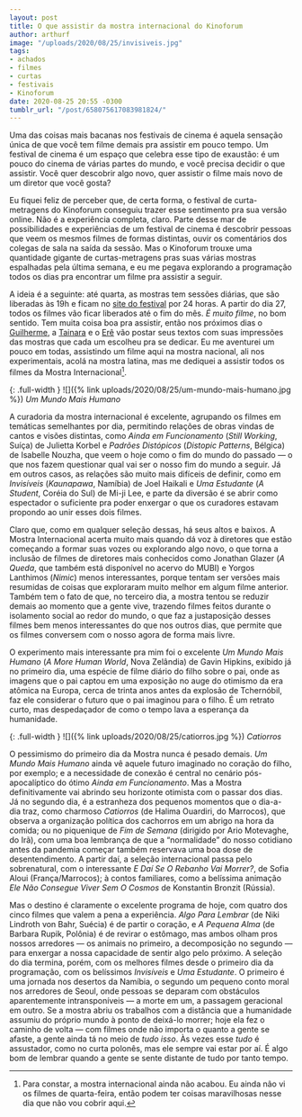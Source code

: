 ```yaml
---
layout: post
title: O que assistir da mostra internacional do Kinoforum
author: arthurf
image: "/uploads/2020/08/25/invisiveis.jpg"
tags:
- achados
- filmes
- curtas
- festivais
- Kinoforum
date: 2020-08-25 20:55 -0300
tumblr_url: "/post/658075617083981824/"
---
```

Uma das coisas mais bacanas nos festivais de cinema é aquela sensação única de que você tem filme demais pra assistir em pouco tempo. Um festival de cinema é um espaço que celebra esse tipo de exaustão: é um pouco do cinema de várias partes do mundo, e você precisa decidir o que assistir. Você quer descobrir algo novo, quer assistir o filme mais novo de um diretor que você gosta?

Eu fiquei feliz de perceber que, de certa forma, o festival de curta-metragens do Kinoforum conseguiu trazer esse sentimento pra sua versão online. Não é a experiência completa, claro. Parte desse mar de possibilidades e experiências de um festival de cinema é descobrir pessoas que veem os mesmos filmes de formas distintas, ouvir os comentários dos colegas de sala na saída da sessão. Mas o Kinoforum trouxe uma quantidade gigante de curtas-metragens pras suas várias mostras espalhadas pela última semana, e eu me pegava explorando a programação todos os dias pra encontrar um filme pra assistir a seguir.

A ideia é a seguinte: até quarta, as mostras tem sessões diárias, que são liberadas às 19h e ficam no [site do festival](https://2020.kinoforum.org/) por 24 horas. A partir do dia 27, todos os filmes vão ficar liberados até o fim do mês. *É muito filme*, no bom sentido. Tem muita coisa boa pra assistir, então nos próximos dias o [Guilherme](https://twitter.com/novellogg), a [Tainara](https://twitter.com/taimfrg) e o [Erê](https://twitter.com/ourovaleere) vão postar seus textos com suas impressões das mostras que cada um escolheu pra se dedicar. Eu me aventurei um pouco em todas, assistindo um filme aqui na mostra nacional, ali nos experimentais, acolá na mostra latina, mas me dediquei a assistir todos os filmes da Mostra Internacional[^1].

{: .full-width }
![]({% link uploads/2020/08/25/um-mundo-mais-humano.jpg %})
*Um Mundo Mais Humano*

A curadoria da mostra internacional é excelente, agrupando os filmes em temáticas semelhantes por dia, permitindo relações de obras vindas de cantos e visões distintas, como *Ainda em Funcionamento* (*Still Working*, Suíça) de Julietta Korbel e *Padrões Distópicos* (*Distopic Patterns*, Bélgica) de Isabelle Nouzha, que veem o hoje como o fim do mundo do passado — o que nos fazem questionar qual vai ser o nosso fim do mundo a seguir. Já em outros casos, as relações são muito mais difíceis de definir, como em *Invisíveis* (*Kaunapawa*, Namíbia) de Joel Haikali e *Uma Estudante* (*A Student*, Coréia do Sul) de Mi-ji Lee, e parte da diversão é se abrir como espectador o suficiente pra poder enxergar o que os curadores estavam propondo ao unir esses dois filmes.

Claro que, como em qualquer seleção dessas, há seus altos e baixos. A Mostra Internacional acerta muito mais quando dá voz à diretores que estão começando a formar suas vozes ou explorando algo novo, o que torna a inclusão de filmes de diretores mais conhecidos como Jonathan Glazer (*A Queda*, que também está disponível no acervo do MUBI) e Yorgos Lanthimos (*Nimic*) menos interessantes, porque tentam ser versões mais resumidas de coisas que exploraram muito melhor em algum filme anterior. Também tem o fato de que, no terceiro dia, a mostra tentou se reduzir demais ao momento que a gente vive, trazendo filmes feitos durante o isolamento social ao redor do mundo, o que faz a justaposição desses filmes bem menos interessantes do que nos outros dias, que permite que os filmes conversem com o nosso agora de forma mais livre.

O experimento mais interessante pra mim foi o excelente *Um Mundo Mais Humano* (*A More Human World*, Nova Zelândia) de Gavin Hipkins, exibido já no primeiro dia, uma espécie de filme diário do filho sobre o pai, onde as imagens que o pai captou em uma exposição no auge do otimismo da era atômica na Europa, cerca de trinta anos antes da explosão de Tchernóbil, faz ele considerar o futuro que o pai imaginou para o filho. É um retrato curto, mas despedaçador de como o tempo lava a esperança da humanidade.

{: .full-width }
![]({% link uploads/2020/08/25/catiorros.jpg %})
*Catiorros*

O pessimismo do primeiro dia da Mostra nunca é pesado demais. *Um Mundo Mais Humano* ainda vê aquele futuro imaginado no coração do filho, por exemplo; e a necessidade de conexão é central no cenário pós-apocalíptico do ótimo *Ainda em Funcionamento*. Mas a Mostra definitivamente vai abrindo seu horizonte otimista com o passar dos dias. Já no segundo dia, é a estranheza dos pequenos momentos que o dia-a-dia traz, como charmoso *Catiorros* (de Halima Ouardiri, do Marrocos), que observa a organização política dos cachorros em um abrigo na hora da comida; ou no piquenique de *Fim de Semana* (dirigido por Ario Motevaghe, do Irã), com uma boa lembrança de que a “normalidade” do nosso cotidiano antes da pandemia começar também reservava uma boa dose de desentendimento. A partir daí, a seleção internacional passa pelo sobrenatural, com o interessante *E Daí Se O Rebanho Vai Morrer?*, de Sofia Aloui (França/Marrocos); à contos familiares, como a belíssima animação *Ele Não Consegue Viver Sem O Cosmos* de Konstantin Bronzit (Rússia).

Mas o destino é claramente o excelente programa de hoje, com quatro dos cinco filmes que valem a pena a experiência. *Algo Para Lembrar* (de Niki Lindroth von Bahr, Suécia) é de partir o coração, e *A Pequena Alma* (de Barbara Rupik, Polônia) é de revirar o estômago, mas ambos olham pros nossos arredores — os animais no primeiro, a decomposição no segundo — para enxergar a nossa capacidade de sentir algo pelo próximo. A seleção do dia termina, porém, com os melhores filmes desde o primeiro dia da programação, com os belíssimos *Invisíveis* e *Uma Estudante*. O primeiro é uma jornada nos desertos da Namíbia, o segundo um pequeno conto moral nos arredores de Seoul, onde pessoas se deparam com obstáculos aparentemente intransponíveis — a morte em um, a passagem geracional em outro. Se a mostra abriu os trabalhos com a distância que a humanidade assumiu do próprio mundo à ponto de deixá-lo morrer; hoje ela fez o caminho de volta — com filmes onde não importa o quanto a gente se afaste, a gente ainda tá no meio de *tudo isso*. Às vezes esse *tudo* é assustador, como no curta polonês, mas ele sempre vai estar por aí. É algo bom de lembrar quando a gente se sente distante de tudo por tanto tempo.


[^1]: Para constar, a mostra internacional ainda não acabou. Eu ainda não vi os filmes de quarta-feira, então podem ter coisas maravilhosas nesse dia que não vou cobrir aqui.
